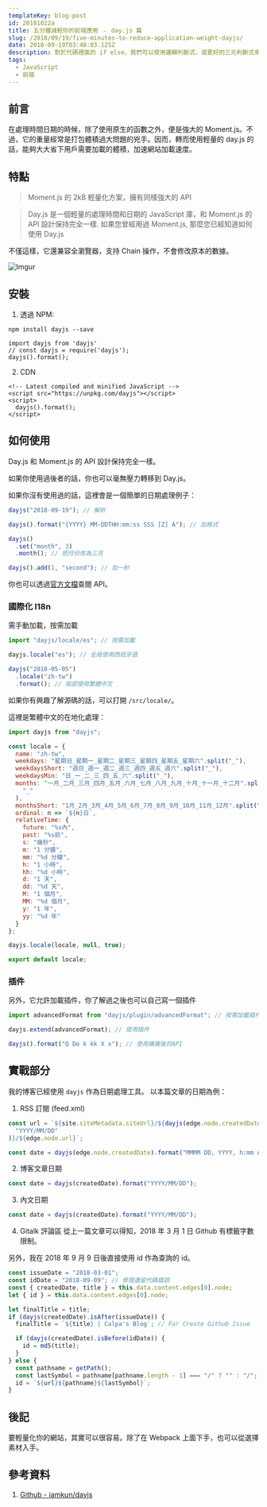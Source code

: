 ```yaml
---
templateKey: blog-post
id: 20181022a
title: 五分鐘減輕你的前端應用 ﹣ day.js 篇
slug: /2018/09/19/five-minutes-to-reduce-application-weight-dayjs/
date: 2018-09-19T03:48:03.125Z
description: 對於代碼裡面的 if else，我們可以使用邏輯判斷式，或更好的三元判斷式來優化代碼。除了可以降低維護項目的成本之外，還可以提升代碼可讀性。就讓我們從最簡單的 if else 例子開始吧。
tags:
  - JavaScript
  - 前端
---
```


## 前言

在處理時間日期的時候，除了使用原生的函數之外，便是強大的 Moment.js。不過，它的重量經常是打包體積過大問題的兇手。因而，轉而使用輕量的 day.js 的話，能夠大大省下用戶需要加載的體積，加速網站加載速度。

## 特點

> Moment.js 的 2kB 輕量化方案，擁有同樣強大的 API

> Day.js 是一個輕量的處理時間和日期的 JavaScript 庫，和 Moment.js 的 API 設計保持完全一樣. 如果您曾經用過 Moment.js, 那麼您已經知道如何使用 Day.js

不僅這樣，它還兼容全瀏覽器，支持 Chain 操作，不會修改原本的數據。

![Imgur](https://i.imgur.com/Ei7qV1q.jpg)

## 安裝

1. 透過 NPM:

```shell
npm install dayjs --save
```

```
import dayjs from 'dayjs'
// const dayjs = require('dayjs');
dayjs().format();
```

2. CDN

```
<!-- Latest compiled and minified JavaScript -->
<script src="https://unpkg.com/dayjs"></script>
<script>
  dayjs().format();
</script>
```

## 如何使用

Day.js 和 Moment.js 的 API 設計保持完全一樣。

如果你使用過後者的話，你也可以毫無壓力轉移到 Day.js。

如果你沒有使用過的話，這裡會是一個簡單的日期處理例子：

```js
dayjs("2018-09-19"); // 解析

dayjs().format("{YYYY} MM-DDTHH:mm:ss SSS [Z] A"); // 加格式

dayjs()
  .set("month", 3)
  .month(); // 把月份改為三月

dayjs().add(1, "second"); // 加一秒
```

你也可以透過[官方文檔](https://github.com/iamkun/dayjs/blob/master/docs/en/API-reference.md)查閱 API。

### 國際化 I18n

需手動加載，按需加載

```js
import "dayjs/locale/es"; // 按需加載

dayjs.locale("es"); // 全局使用西班牙語

dayjs("2018-05-05")
  .locale("zh-tw")
  .format(); // 局部使用繁體中文
```

如果你有興趣了解源碼的話，可以打開 `/src/locale/`。

這裡是繁體中文的在地化處理：

```js
import dayjs from "dayjs";

const locale = {
  name: "zh-tw",
  weekdays: "星期日_星期一_星期二_星期三_星期四_星期五_星期六".split("_"),
  weekdaysShort: "週日_週一_週二_週三_週四_週五_週六".split("_"),
  weekdaysMin: "日_一_二_三_四_五_六".split("_"),
  months: "一月_二月_三月_四月_五月_六月_七月_八月_九月_十月_十一月_十二月".split(
    "_"
  ),
  monthsShort: "1月_2月_3月_4月_5月_6月_7月_8月_9月_10月_11月_12月".split("_"),
  ordinal: n => `${n}日`,
  relativeTime: {
    future: "%s內",
    past: "%s前",
    s: "幾秒",
    m: "1 分鐘",
    mm: "%d 分鐘",
    h: "1 小時",
    hh: "%d 小時",
    d: "1 天",
    dd: "%d 天",
    M: "1 個月",
    MM: "%d 個月",
    y: "1 年",
    yy: "%d 年"
  }
};

dayjs.locale(locale, null, true);

export default locale;
```

### 插件

另外，它允許加載插件，你了解過之後也可以自己寫一個插件

```js
import advancedFormat from "dayjs/plugin/advancedFormat"; // 按需加載插件

dayjs.extend(advancedFormat); // 使用插件

dayjs().format("Q Do k kk X x"); // 使用擴展後的API
```

## 實戰部分

我的博客已經使用 `dayjs` 作為日期處理工具。
以本篇文章的日期為例：

1. RSS 訂閱 (feed.xml)

```js
const url = `${site.siteMetadata.siteUrl}/${dayjs(edge.node.createdDate).format(
  "YYYY/MM/DD"
)}/${edge.node.url}`;

const date = dayjs(edge.node.createdDate).format("MMMM DD, YYYY, h:mm A");
```

2. 博客文章日期

```js
const date = dayjs(createdDate).format("YYYY/MM/DD");
```

3. 內文日期

```js
const date = dayjs(createdDate).format("YYYY/MM/DD");
```

4. Gitalk 評論區
   從上一篇文章可以得知，2018 年 3 月 1 日 Github 有標籤字數限制。

另外，我在 2018 年 9 月 9 日後直接使用 id 作為查詢的 id。

```js
const issueDate = "2018-03-01";
const idDate = "2018-09-09"; // 修理遺留代碼錯誤
const { createdDate, title } = this.data.content.edges[0].node;
let { id } = this.data.content.edges[0].node;

let finalTitle = title;
if (dayjs(createdDate).isAfter(issueDate)) {
  finalTitle = `${title} | Calpa's Blog`; // For Create Github Issue

  if (dayjs(createdDate).isBefore(idDate)) {
    id = md5(title);
  }
} else {
  const pathname = getPath();
  const lastSymbol = pathname[pathname.length - 1] === "/" ? "" : "/";
  id = `${url}${pathname}${lastSymbol}`;
}
```

## 後記

要輕量化你的網站，其實可以很容易。除了在 Webpack 上面下手，也可以從選擇素材入手。

## 參考資料

1. [Github - iamkun/dayjs](https://github.com/iamkun/dayjs)
